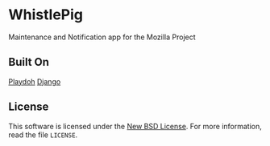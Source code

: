 WhistlePig
==========

Maintenance and Notification app for the Mozilla Project 

Built On
--------

[Playdoh][gh-playdoh]
[Django][django]

[django]: http://www.djangoproject.com/
[gh-playdoh]: https://github.com/mozilla/playdoh

License
-------
This software is licensed under the [New BSD License][BSD]. For more
information, read the file ``LICENSE``.

[BSD]: http://creativecommons.org/licenses/BSD/
